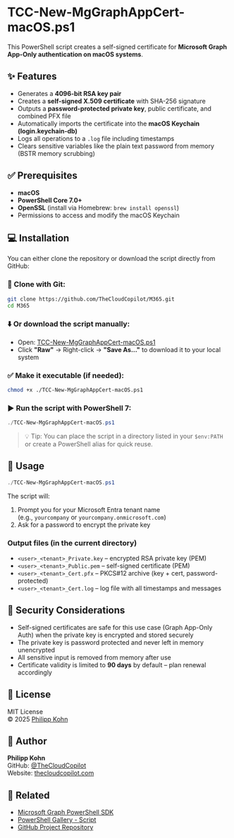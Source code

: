 # TCC-New-MgGraphAppCert-macOS.ps1

This PowerShell script creates a self-signed certificate for **Microsoft Graph App-Only authentication on macOS systems**.

## ✨ Features

- Generates a **4096-bit RSA key pair**
- Creates a **self-signed X.509 certificate** with SHA-256 signature
- Outputs a **password-protected private key**, public certificate, and combined PFX file
- Automatically imports the certificate into the **macOS Keychain (login.keychain-db)**
- Logs all operations to a `.log` file including timestamps
- Clears sensitive variables like the plain text password from memory (BSTR memory scrubbing)

## ✅ Prerequisites

- **macOS**
- **PowerShell Core 7.0+**
- **OpenSSL** (install via Homebrew: `brew install openssl`)
- Permissions to access and modify the macOS Keychain

## 💻 Installation

You can either clone the repository or download the script directly from GitHub:

### 🔁 Clone with Git:

```bash
git clone https://github.com/TheCloudCopilot/M365.git
cd M365
```

### ⬇️ Or download the script manually:

- Open: [TCC-New-MgGraphAppCert-macOS.ps1](https://github.com/TheCloudCopilot/M365/blob/main/TCC-New-MgGraphAppCert-macOS.ps1)
- Click **"Raw"** → Right-click → **"Save As..."** to download it to your local system

### ✅ Make it executable (if needed):

```bash
chmod +x ./TCC-New-MgGraphAppCert-macOS.ps1
```

### ▶️ Run the script with PowerShell 7:

```powershell
./TCC-New-MgGraphAppCert-macOS.ps1
```

> 💡 Tip: You can place the script in a directory listed in your `$env:PATH` or create a PowerShell alias for quick reuse.

## 🚀 Usage

```powershell
./TCC-New-MgGraphAppCert-macOS.ps1
```

The script will:

1. Prompt you for your Microsoft Entra tenant name  
   (e.g., `yourcompany` or `yourcompany.onmicrosoft.com`)
2. Ask for a password to encrypt the private key

### Output files (in the current directory)

- `<user>_<tenant>_Private.key` – encrypted RSA private key (PEM)
- `<user>_<tenant>_Public.pem` – self-signed certificate (PEM)
- `<user>_<tenant>_Cert.pfx` – PKCS#12 archive (key + cert, password-protected)
- `<user>_<tenant>_Cert.log` – log file with all timestamps and messages

## 🔐 Security Considerations

- Self-signed certificates are safe for this use case (Graph App-Only Auth) when the private key is encrypted and stored securely
- The private key is password protected and never left in memory unencrypted
- All sensitive input is removed from memory after use
- Certificate validity is limited to **90 days** by default – plan renewal accordingly

## 📄 License

MIT License  
© 2025 [Philipp Kohn](https://thecloudcopilot.com)

## 🙋 Author

**Philipp Kohn**  
GitHub: [@TheCloudCopilot](https://github.com/TheCloudCopilot)  
Website: [thecloudcopilot.com](https://thecloudcopilot.com)

## 🔗 Related

- [Microsoft Graph PowerShell SDK](https://learn.microsoft.com/en-us/powershell/microsoftgraph/overview)
- [PowerShell Gallery - Script](https://www.powershellgallery.com/packages/TCC-New-MgGraphAppCert-macOS)
- [GitHub Project Repository](https://github.com/TheCloudCopilot/M365)

